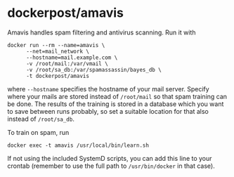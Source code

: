 # dockerpost/amavis

Amavis handles spam filtering and antivirus scanning. Run it with

```
docker run --rm --name=amavis \
      --net=mail_network \
      --hostname=mail.example.com \
      -v /root/mail:/var/vmail \
      -v /root/sa_db:/var/spamassassin/bayes_db \
      -t dockerpost/amavis
```

where `--hostname` specifies the hostname of your mail server. Specify where your mails are stored instead of `/root/mail` so that spam training can be done. The results of the training is stored in a database which you want to save between runs probably, so set a suitable location for that also instead of `/root/sa_db`.

To train on spam, run

```
docker exec -t amavis /usr/local/bin/learn.sh
```

If not using the included SystemD scripts, you can add this line to
your crontab (remember to use the full path to `/usr/bin/docker` in
that case).
